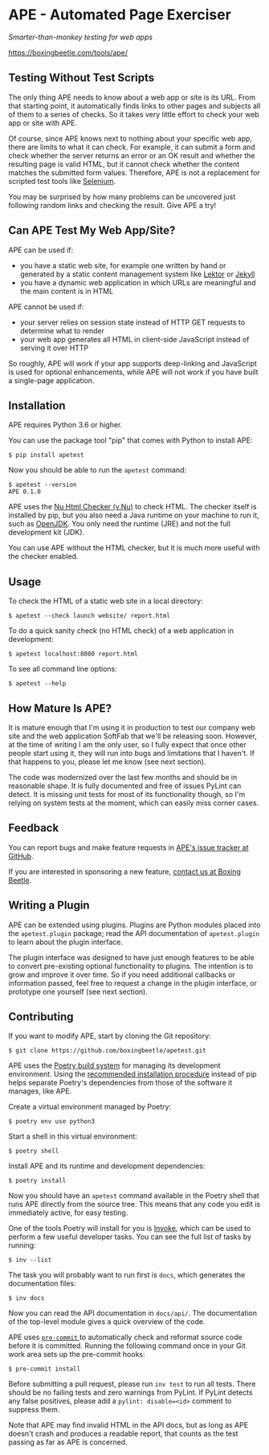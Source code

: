 APE - Automated Page Exerciser
==============================

*Smarter-than-monkey testing for web apps*

<https://boxingbeetle.com/tools/ape/>

Testing Without Test Scripts
----------------------------

The only thing APE needs to know about a web app or site is its URL. From that starting point, it automatically finds links to other pages and subjects all of them to a series of checks. So it takes very little effort to check your web app or site with APE.

Of course, since APE knows next to nothing about your specific web app, there are limits to what it can check. For example, it can submit a form and check whether the server returns an error or an OK result and whether the resulting page is valid HTML, but it cannot check whether the content matches the submitted form values. Therefore, APE is not a replacement for scripted test tools like [Selenium](https://docs.seleniumhq.org/).

You may be surprised by how many problems can be uncovered just following random links and checking the result. Give APE a try!

Can APE Test My Web App/Site?
-----------------------------

APE can be used if:

- you have a static web site, for example one written by hand or generated by a static content management system like [Lektor](https://www.getlektor.com/) or [Jekyll](https://jekyllrb.com/)
- you have a dynamic web application in which URLs are meaningful and the main content is in HTML

APE cannot be used if:

- your server relies on session state instead of HTTP GET requests to determine what to render
- your web app generates all HTML in client-side JavaScript instead of serving it over HTTP

So roughly, APE will work if your app supports deep-linking and JavaScript is used for optional enhancements, while APE will not work if you have built a single-page application.

Installation
------------

APE requires Python 3.6 or higher.

You can use the package tool "pip" that comes with Python to install APE:

    $ pip install apetest

Now you should be able to run the `apetest` command:

    $ apetest --version
    APE 0.1.0

APE uses the [Nu Html Checker (v.Nu)](<https://validator.github.io/>) to check HTML. The checker itself is installed by pip, but you also need a Java runtime on your machine to run it, such as [OpenJDK](https://openjdk.java.net/install/index.html). You only need the runtime (JRE) and not the full development kit (JDK).

You can use APE without the HTML checker, but it is much more useful with the checker enabled.

Usage
-----

To check the HTML of a static web site in a local directory:

    $ apetest --check launch website/ report.html

To do a quick sanity check (no HTML check) of a web application in development:

    $ apetest localhost:8080 report.html

To see all command line options:

    $ apetest --help

How Mature Is APE?
------------------

It is mature enough that I'm using it in production to test our company web site and the web application SoftFab that we'll be releasing soon. However, at the time of writing I am the only user, so I fully expect that once other people start using it, they will run into bugs and limitations that I haven't. If that happens to you, please let me know (see next section).

The code was modernized over the last few months and should be in reasonable shape. It is fully documented and free of issues PyLint can detect. It is missing unit tests for most of its functionality though, so I'm relying on system tests at the moment, which can easily miss corner cases.

Feedback
--------

You can report bugs and make feature requests in [APE's issue tracker at GitHub](https://github.com/boxingbeetle/apetest/issues).

If you are interested in sponsoring a new feature, [contact us at Boxing Beetle](https://boxingbeetle.com/contact/).

Writing a Plugin
----------------

APE can be extended using plugins. Plugins are Python modules placed into the `apetest.plugin` package; read the API documentation of `apetest.plugin` to learn about the plugin interface.

The plugin interface was designed to have just enough features to be able to convert pre-existing optional functionality to plugins. The intention is to grow and improve it over time. So if you need additional callbacks or information passed, feel free to request a change in the plugin interface, or prototype one yourself (see next section).

Contributing
------------

If you want to modify APE, start by cloning the Git repository:

    $ git clone https://github.com/boxingbeetle/apetest.git

APE uses the [Poetry build system](https://poetry.eustace.io/) for managing its development environment. Using the [recommended installation procedure](https://github.com/sdispater/poetry#installation) instead of pip helps separate Poetry's dependencies from those of the software it manages, like APE.

Create a virtual environment managed by Poetry:

    $ poetry env use python3

Start a shell in this virtual environment:

    $ poetry shell

Install APE and its runtime and development dependencies:

    $ poetry install

Now you should have an `apetest` command available in the Poetry shell that runs APE directly from the source tree. This means that any code you edit is immediately active, for easy testing.

One of the tools Poetry will install for you is [Invoke](https://www.pyinvoke.org/), which can be used to perform a few useful developer tasks. You can see the full list of tasks by running:

    $ inv --list

The task you will probably want to run first is `docs`, which generates the documentation files:

    $ inv docs

Now you can read the API documentation in `docs/api/`. The documentation of the top-level module gives a quick overview of the code.

APE uses [`pre-commit` ](https://pre-commit.com/) to automatically check and reformat source code before it is committed. Running the following command once in your Git work area sets up the pre-commit hooks:

    $ pre-commit install

Before submitting a pull request, please run `inv test` to run all tests. There should be no failing tests and zero warnings from PyLint. If PyLint detects any false positives, please add a `pylint: disable=<id>` comment to suppress them.

Note that APE may find invalid HTML in the API docs, but as long as APE doesn't crash and produces a readable report, that counts as the test passing as far as APE is concerned.
